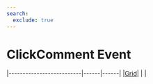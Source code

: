 ```yaml
---
search:
  exclude: true
---
```


<h1 class="heading"><span class="name">ClickComment Event</span></h1>

|--------------------------|------|------|
|[Grid](../objects/grid.md)|&nbsp;|&nbsp;|
